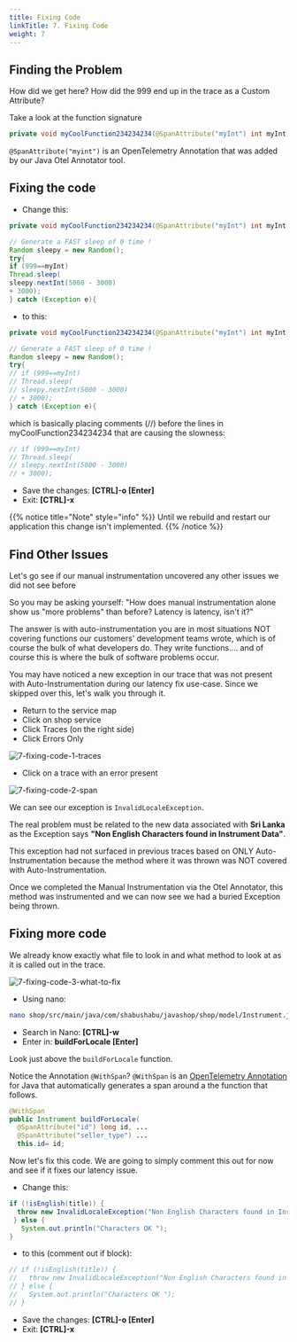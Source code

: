 ```yaml
---
title: Fixing Code
linkTitle: 7. Fixing Code
weight: 7
---
```


## Finding the Problem

How did we get here? How did the 999 end up in the trace as a Custom Attribute?

Take a look at the function signature

``` java
private void myCoolFunction234234234(@SpanAttribute("myInt") int myInt)
```

`@SpanAttribute("myint")` is an OpenTelemetry Annotation that was added by our Java Otel Annotator tool.

## Fixing the code

* Change this:

``` java
private void myCoolFunction234234234(@SpanAttribute("myInt") int myInt) {

// Generate a FAST sleep of 0 time !
Random sleepy = new Random();
try{
if (999==myInt)
Thread.sleep(
sleepy.nextInt(5000 - 3000)
+ 3000);
} catch (Exception e){
```

* to this:

``` java
private void myCoolFunction234234234(@SpanAttribute("myInt") int myInt) {

// Generate a FAST sleep of 0 time !
Random sleepy = new Random();
try{
// if (999==myInt)
// Thread.sleep(
// sleepy.nextInt(5000 - 3000)
// + 3000);
} catch (Exception e){
```

which is basically placing comments (//) before the lines in myCoolFunction234234234 that are causing the slowness:

``` java
// if (999==myInt)
// Thread.sleep(
// sleepy.nextInt(5000 - 3000)
// + 3000);
```

* Save the changes: **[CTRL]-o [Enter]**
* Exit: **[CTRL]-x**

{{% notice title="Note" style="info" %}}
Until we rebuild and restart our application this change isn't implemented.
{{% /notice %}}

## Find Other Issues

Let's go see if our manual instrumentation uncovered any other issues we did not see before

So you may be asking yourself: "How does manual instrumentation alone show us "more problems" than before? Latency is latency, isn't it?"

The answer is with auto-instrumentation you are in most situations NOT covering functions our customers' development teams wrote, which is of course the bulk of what developers do. They write functions.... and of course this is where the bulk of software problems occur.

You may have noticed a new exception in our trace that was not present with Auto-Instrumentation during our latency fix use-case. Since we skipped over this, let's walk you through it.

* Return to the service map
* Click on shop service
* Click Traces (on the right side)
* Click Errors Only

![7-fixing-code-1-traces](../images/7-fixing-code-1-traces.png)

* Click on a trace with an error present

![7-fixing-code-2-span](../images/7-fixing-code-2-span.png)

We can see our exception is `InvalidLocaleException`.

The real problem must be related to the new data associated with **Sri Lanka** as the Exception says **"Non English Characters found in Instrument Data"**.

This exception had not surfaced in previous traces based on ONLY Auto-Instrumentation because the method where it was thrown was NOT covered with Auto-Instrumentation.

Once we completed the Manual Instrumentation via the Otel Annotator, this method was instrumented and we can now see we had a buried Exception being thrown.

## Fixing more code

We already know exactly what file to look in and what method to look at as it is called out in the trace.

![7-fixing-code-3-what-to-fix](../images/7-fixing-code-3-what-to-fix.png)

* Using nano:

``` bash
nano shop/src/main/java/com/shabushabu/javashop/shop/model/Instrument.java
```

* Search in Nano: **[CTRL]-w**
* Enter in: **buildForLocale [Enter]**

Look just above the `buildForLocale` function.

Notice the Annotation `@WithSpan`? `@WithSpan` is an [OpenTelemetry Annotation](https://opentelemetry.io/docs/instrumentation/java/automatic/annotations/) for Java that automatically generates a span around a the function that follows.

``` java
@WithSpan
public Instrument buildForLocale(
  @SpanAttribute("id") long id, ...
  @SpanAttribute("seller_type") ...
  this.id= id;
```

Now let's fix this code. We are going to simply comment this out for now and see if it fixes our latency issue.

* Change this:

``` java
if (!isEnglish(title)) {
  throw new InvalidLocaleException("Non English Characters found in Instrument Data");
 } else {
   System.out.println("Characters OK ");
}
```

* to this (comment out if block):

``` java
// if (!isEnglish(title)) {
//   throw new InvalidLocaleException("Non English Characters found in Instrument Data");
// } else {
//   System.out.println("Characters OK ");
// }
```

* Save the changes: **[CTRL]-o [Enter]**
* Exit: **[CTRL]-x**
